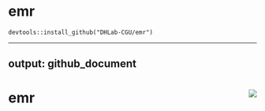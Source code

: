 # emr


```{R}
devtools::install_github("DHLab-CGU/emr")
```
---
output: github_document
---
# emr <img src="man/figures/logo.png" align="right" />
